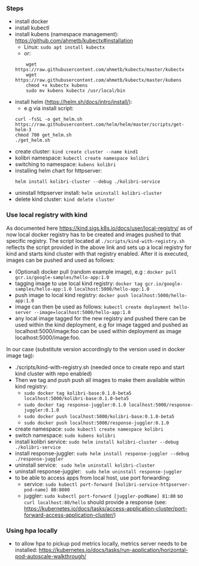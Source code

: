 ### Steps
- install docker
- install kubectl
- install kubens (namespace management): https://github.com/ahmetb/kubectx#installation
    - Linux: ```sudo apt install kubectx```
    - or: 
  ``` 
      wget https://raw.githubusercontent.com/ahmetb/kubectx/master/kubectx
      wget https://raw.githubusercontent.com/ahmetb/kubectx/master/kubens
      chmod +x kubectx kubens
      sudo mv kubens kubectx /usr/local/bin
  ```
- install helm (https://helm.sh/docs/intro/install/):
  - e.g via install script:
  ```
  curl -fsSL -o get_helm.sh https://raw.githubusercontent.com/helm/helm/master/scripts/get-helm-3
  chmod 700 get_helm.sh
  ./get_helm.sh
  ```
- create cluster: ```kind create cluster --name kind1```
- kolibri namespace: ```kubectl create namespace kolibri```
- switching to namespace: ```kubens kolibri```
- installing helm chart for httpserver: 
  ```
  helm install kolibri-cluster --debug ./kolibri-service
  ```
- uninstall httpserver install: ```helm uninstall kolibri-cluster```
- delete kind cluster: ```kind delete cluster```


### Use local registry with kind
As documented here https://kind.sigs.k8s.io/docs/user/local-registry/
as of now local docker registry has to be created and images pushed to 
that specific registry. The script located at ```./scripts/kind-with-registry.sh```
reflects the script provided in the above link and sets up a local registry
for kind and starts kind cluster with that registry enabled.
After it is executed, images can be pushed and used as follows:
- (Optional) docker pull (random example image), e.g : ```docker pull gcr.io/google-samples/hello-app:1.0```
- tagging image to use local kind registry: ```docker tag gcr.io/google-samples/hello-app:1.0 localhost:5000/hello-app:1.0```
- push image to local kind registry: ```docker push localhost:5000/hello-app:1.0```
- image can then be used as follows: ```kubectl create deployment hello-server --image=localhost:5000/hello-app:1.0```
- any local image tagged for the new registry and pushed there 
  can be used within the kind deployment, e.g for image tagged and pushed as localhost:5000/image:foo
  can be used within deployment as image localhost:5000/image:foo.
  
In our case (substitute version accordingly to the version used in docker image tag):
- ./scripts/kind-with-registry.sh (needed once to create repo and start kind cluster with repo enabled)
- Then we tag and push push all images to make them available within kind registry:
  - ```sudo docker tag kolibri-base:0.1.0-beta5 localhost:5000/kolibri-base:0.1.0-beta5```
  - ```sudo docker tag response-juggler:0.1.0 localhost:5000/response-juggler:0.1.0```
  - ```sudo docker push localhost:5000/kolibri-base:0.1.0-beta5```
  - ```sudo docker push localhost:5000/response-juggler:0.1.0```
- create namespace: ```sudo kubectl create namespace kolibri```  
- switch namespace: ```sudo kubens kolibri```  
- install kolibri service: ```sudo helm install kolibri-cluster --debug ./kolibri-service```
- install response-juggler: ```sudo helm install response-juggler --debug ./response-juggler```
- uninstall service: ``` sudo helm uninstall kolibri-cluster```
- uninstall response-juggler: ``` sudo helm uninstall response-juggler```
- to be able to access apps from local host, use port forwarding: 
  - service: ```sudo kubectl port-forward [kolibri-service-httpserver-pod-name] 80:8000```
  - juggler: ```sudo kubectl port-forward [juggler-podName] 81:80```
so ``` curl localhost:80/hello``` should provide a response (see: https://kubernetes.io/docs/tasks/access-application-cluster/port-forward-access-application-cluster/)
  
  
### Using hpa locally
- to allow hpa to pickup pod metrics locally, metrics server needs to be installed:
https://kubernetes.io/docs/tasks/run-application/horizontal-pod-autoscale-walkthrough/
